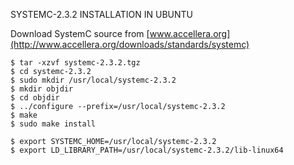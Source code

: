  SYSTEMC-2.3.2 INSTALLATION IN UBUNTU

Download SystemC source from [www.accellera.org](http://www.accellera.org/downloads/standards/systemc)

    $ tar -xzvf systemc-2.3.2.tgz
    $ cd systemc-2.3.2
    $ sudo mkdir /usr/local/systemc-2.3.2
    $ mkdir objdir
    $ cd objdir
    $ ../configure --prefix=/usr/local/systemc-2.3.2
    $ make 
    $ sudo make install
    
    $ export SYSTEMC_HOME=/usr/local/systemc-2.3.2
    $ export LD_LIBRARY_PATH=/usr/local/systemc-2.3.2/lib-linux64 
    
